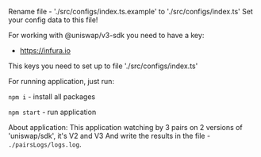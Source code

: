 Rename file - './src/configs/index.ts.example' to './src/configs/index.ts' 
Set your config data to this file!

For working with @uniswap/v3-sdk you need to have a key:
- https://infura.io

This keys you need to set up to file './src/configs/index.ts'

For running application, just run:

``npm i`` - install all packages

``npm start`` - run application

About application:
This application watching by 3 pairs on 2 versions of 'uniswap/sdk', it's V2 and V3
And write the results in the file - `./pairsLogs/logs.log`.
